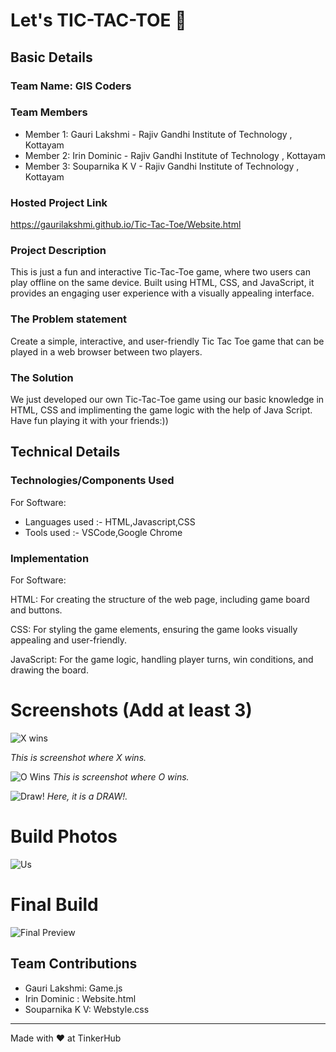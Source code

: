 # Let's TIC-TAC-TOE 🎯


## Basic Details
### Team Name: GIS Coders


### Team Members
- Member 1: Gauri Lakshmi - Rajiv Gandhi Institute of Technology , Kottayam
- Member 2: Irin Dominic - Rajiv Gandhi Institute of Technology , Kottayam
- Member 3: Souparnika K V - Rajiv Gandhi Institute of Technology , Kottayam

### Hosted Project Link
https://gaurilakshmi.github.io/Tic-Tac-Toe/Website.html

### Project Description
This is just a fun and interactive Tic-Tac-Toe game, where two users can play offline on the same device. Built using HTML, CSS, and JavaScript, it provides an engaging user experience with a visually appealing interface.

### The Problem statement
Create a simple, interactive, and user-friendly Tic Tac Toe game that can be played in a web browser between two players.

### The Solution
We just developed our own Tic-Tac-Toe game using our basic knowledge in HTML, CSS and implimenting the game logic with the help of Java Script. Have fun playing it with your friends:))
## Technical Details
### Technologies/Components Used
For Software:
- Languages used :- HTML,Javascript,CSS
- Tools used :- VSCode,Google Chrome

### Implementation
For Software:

HTML: For creating the structure of the web page, including game board and buttons.

CSS: For styling the game elements, ensuring the game looks visually appealing and user-friendly.

JavaScript: For the game logic, handling player turns, win conditions, and drawing the board.


# Screenshots (Add at least 3)
![X wins](https://github.com/user-attachments/assets/08b4655b-81a1-45cf-898b-db7ab8bcf37d)

*This is screenshot where X wins.*

![O Wins](https://github.com/user-attachments/assets/360b9421-bc67-40a6-9895-d701f22efb6c)
*This is screenshot where O wins.*

![Draw!](https://github.com/user-attachments/assets/1e411da3-d749-4909-a110-0ad92333d213)
*Here, it is a DRAW!.*


# Build Photos
![Us](https://github.com/user-attachments/assets/e4fbdb11-9628-4fd8-9822-1cf5e13235b0)




# Final Build
![Final Preview](https://github.com/user-attachments/assets/052135df-0bbb-4e03-9c5c-3c6d41908f4b)


## Team Contributions
- Gauri Lakshmi: Game.js
- Irin Dominic : Website.html
- Souparnika K V: Webstyle.css

---
Made with ❤️ at TinkerHub
